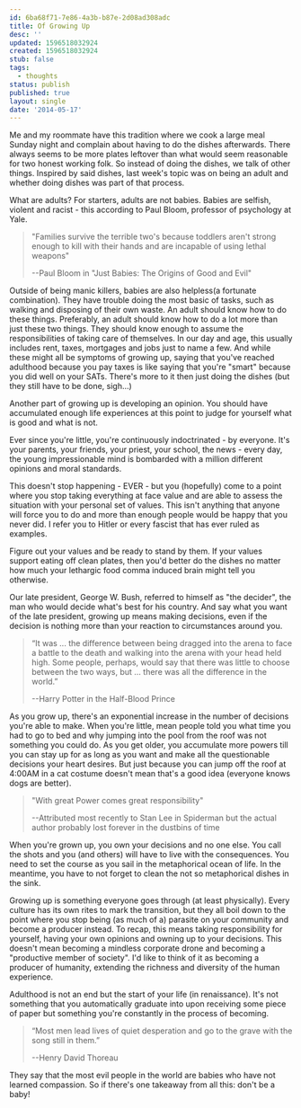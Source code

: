 ```yaml
---
id: 6ba68f71-7e86-4a3b-b87e-2d08ad308adc
title: Of Growing Up
desc: ''
updated: 1596518032924
created: 1596518032924
stub: false
tags:
  - thoughts
status: publish
published: true
layout: single
date: '2014-05-17'
---
```



Me and my roommate have this tradition where we cook a large meal Sunday night and complain about having to do the dishes afterwards. There always seems to be more plates leftover than what would seem reasonable for two honest working folk. So instead of doing the dishes, we talk of other things. Inspired by said dishes, last week's topic was on being an adult and whether doing dishes was part of that process.

What are adults? For starters, adults are not babies. Babies are selfish, violent and racist - this according to Paul Bloom, professor of psychology at Yale.

> "Families survive the terrible two's because toddlers aren't strong enough to kill with their hands and are incapable of using lethal weapons"
>
> --Paul Bloom in "Just Babies: The Origins of Good and Evil"

Outside of being manic killers, babies are also helpless(a fortunate combination). They have trouble doing the most basic of tasks, such as walking and disposing of their own waste. An adult should know how to do these things. Preferably, an adult should know how to do a lot more than just these two things. They should know enough to assume the responsibilities of taking care of themselves.  In our day and age, this usually includes rent, taxes, mortgages and jobs just to name a few. And while these might all be symptoms of growing up, saying that you've reached adulthood because you pay taxes is like saying that you're "smart" because you did well on your SATs. There's more to it then just doing the dishes (but they still have to be done, sigh...)

Another part of growing up is developing an opinion. You should have accumulated enough life experiences at this point to judge for yourself what is good and what is not.

Ever since you're little, you're continuously indoctrinated - by everyone. It's your parents, your friends, your priest, your school, the news - every day, the young impressionable mind is bombarded with a million different opinions and moral standards.

This doesn't stop happening - EVER - but you (hopefully) come to a point where you stop taking everything at face value and are able to assess the situation with your personal set of values. This isn't anything that anyone will force you to do and more than enough people would be happy that you never did. I refer you to Hitler or every fascist that has ever ruled as examples.

Figure out your values and be ready to stand by them. If your values support eating off clean plates, then you'd better do the dishes no matter how much your lethargic food comma induced brain might tell you otherwise.

Our late president, George W. Bush, referred to himself as "the decider", the man who would decide what's best for his country. And say what you want of the late president, growing up means making decisions, even if the decision is nothing more than your reaction to circumstances around you.

> “It was ... the difference between being dragged into the arena to face a battle to the death and walking into the arena with your head held high. Some people, perhaps, would say that there was little to choose between the two ways, but ... there was all the difference in the world.”
>
> --Harry Potter in the Half-Blood Prince

As you grow up, there's an exponential increase in the number of decisions you're able to make. When you're little, mean people told you what time you had to go to bed and why jumping into the pool from the roof was not something you could do. As you get older, you accumulate more powers till you can stay up for as long as you want and make all the questionable decisions your heart desires. But just because you can jump off the roof at 4:00AM in a cat costume doesn't mean that's a good idea (everyone knows dogs are better).

> "With great Power comes great responsibility"
>
> --Attributed most recently to Stan Lee in Spiderman but the actual author probably lost forever in the dustbins of time

When you're grown up, you own your decisions and no one else. You call the shots and you (and others) will have to live with the consequences. You need to set the course as you sail in the metaphorical ocean of life. In the meantime, you have to not forget to clean the not so metaphorical dishes in the sink.

Growing up is something everyone goes through (at least physically). Every culture has its own rites to mark the transition, but they all boil down to the point where you stop being (as much of a) parasite on your community and become a producer instead. To recap, this means taking responsibility for yourself, having your own opinions and owning up to your decisions. This doesn't mean becoming a mindless corporate drone and becoming a "productive member of society". I'd like to think of it as becoming a producer of humanity, extending the richness and diversity of the human experience.

Adulthood is not an end but the start of your life (in renaissance).  It's not something that you automatically graduate into upon receiving some piece of paper but something you're constantly in the process of becoming.

> “Most men lead lives of quiet desperation and go to the grave with the song still in them.”
>
> --Henry David Thoreau

They say that the most evil people in the world are babies who have not learned compassion. So if there's one takeaway from all this: don't be a baby!


